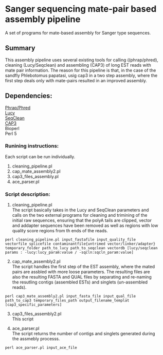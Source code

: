 # Sanger sequencing mate-pair based assembly pipeline
 A set of programs for mate-based assembly for Sanger type sequences. 
## Summary
This assembly pipeline uses several existing tools for calling ((phrap/phred),  cleaning (Lucy/Seqclean) and assembling (CAP3) of long EST reads with mate pair information. The reason for this pipeline is that, in the case of the sandfly Phlebotomus papatasi, usig cap3 in a two step assembly, where the first step deals only with mate-pairs resulted in an improved assembly.

## Dependencies:
<a href="http://www.phrap.org/phredphrapconsed.html">Phrap/Phred </a><br>
<a href="http://www.complex.iastate.edu/download/Lucy2/index.html">Lucy</a><br>
<a href="ftp://occams.dfci.harvard.edu/pub/bio/tgi/software/seqclean/">SeqClean </a><br>
<a href="http://seq.cs.iastate.edu/">CAP3</a><br>
Bioperl <br>
Perl 5 <br>

### Runining instructions:
Each script can be run individually. 
1. cleaning_pipeline.pl
2. cap_mate_assembly2.pl
3. cap3_files_assembly.pl
4. ace_parser.pl

### Script description:
1. cleaning_pipeline.pl<br>
The script basically takes in the Lucy and SeqClean parameters and calls on the two external programs for cleaning and trimining of the initial raw sequences, ensuring that the polyA tails are clipped, vector and addapter sequences have been removed as well as regions with low quality score regions from th ends of the reads. 
```
perl cleaning_pipeline.pl input_fastafile input_quality_file vectorfile splicefile contaminantfile{untrimed vector/linker/adapter} temporary_folder path_to_lucy path_to_seqclean vectordb [lucy/seqclean params : -lucy:lucy_param:value / -sqcln:sqcln_param:value]
```
2. cap_mate_assembly2.pl<br>
The script handles the first step of the EST assembly, where the mated pairs are assbled with more loose parameters. The resulting files are also the resulting FASTA and QUAL files by separating and re-naming the resutling contigs (assembled ESTs) and singlets (un-assembled reads). 
```
perl cap3_mate_assembly2.pl input_fasta_file input_qual_file path_to_cap3 temporary_files_path output_filename_templat [cap3_specific_parameters]
```
3. cap3_files_assembly2.pl<br>
This script 

4. ace_parser.pl<br>
The script returns the number of contigs and singlets generated  during the assmebly processs. 
```
perl ace_parser.pl input_ace_file
```

